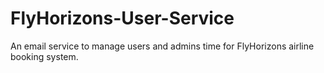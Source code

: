# FlyHorizons-User-Service
An email service to manage users and admins time for FlyHorizons airline booking system.
